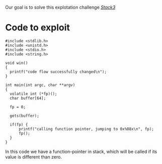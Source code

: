 Our goal is to solve this explotation challenge <i> [Stack3](https://exploit.education/protostar/stack-three/)</i>

# Code to exploit 
```
#include <stdlib.h>
#include <unistd.h>
#include <stdio.h>
#include <string.h>

void win()
{
  printf("code flow successfully changed\n");
}

int main(int argc, char **argv)
{
  volatile int (*fp)();
  char buffer[64];

  fp = 0;

  gets(buffer);

  if(fp) {
      printf("calling function pointer, jumping to 0x%08x\n", fp);
      fp();
  }
}

```

In this code we have a function-pointer in stack, which will be called if its value 
is different than zero.
